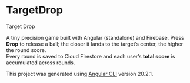 # TargetDrop
Target Drop

A tiny precision game built with Angular (standalone) and Firebase. Press **Drop** to release a ball; the closer it lands to the target’s center, the higher the round score.  
Every round is saved to Cloud Firestore and each user’s **total score** is accumulated across rounds.

This project was generated using [Angular CLI](https://github.com/angular/angular-cli) version 20.2.1.

